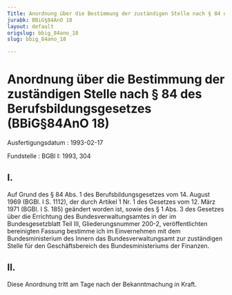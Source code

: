 ```yaml
---
Title: Anordnung über die Bestimmung der zuständigen Stelle nach § 84 des Berufsbildungsgesetzes
jurabk: BBiG§84AnO 18
layout: default
origslug: bbig_84ano_18
slug: bbig_84ano_18

---
```


# Anordnung über die Bestimmung der zuständigen Stelle nach § 84 des Berufsbildungsgesetzes (BBiG§84AnO 18)

Ausfertigungsdatum
:   1993-02-17

Fundstelle
:   BGBl I: 1993, 304



## I.

Auf Grund des § 84 Abs. 1 des Berufsbildungsgesetzes vom 14. August 1969 (BGBl. I S. 1112), der durch Artikel 1 Nr. 1 des Gesetzes vom 12. März 1971 (BGBl. I S. 185) geändert worden ist, sowie des § 1 Abs. 3 des Gesetzes über die Errichtung des Bundesverwaltungsamtes in der im Bundesgesetzblatt Teil III, Gliederungsnummer 200-2, veröffentlichten bereinigten Fassung bestimme ich im Einvernehmen mit dem Bundesministerium des Innern
das Bundesverwaltungsamt
zur zuständigen Stelle für den Geschäftsbereich des Bundesministeriums der Finanzen.


## II.

Diese Anordnung tritt am Tage nach der Bekanntmachung in Kraft.

